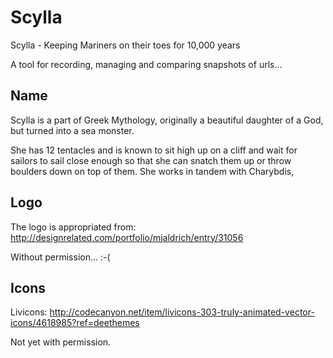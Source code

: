 Scylla
======
Scylla - Keeping Mariners on their toes for 10,000 years

A tool for recording, managing and comparing snapshots of urls...






Name
-----------
Scylla is a part of Greek Mythology, originally a beautiful daughter of a God, but turned into a sea monster.

She has 12 tentacles and is known to sit high up on a cliff and wait for sailors to sail close enough so that she
can snatch them up or throw boulders down on top of them. She works in tandem with Charybdis,

Logo
-----------
The logo is appropriated from:
http://designrelated.com/portfolio/mjaldrich/entry/31056

Without permission... :-(

Icons
-----------
Livicons: http://codecanyon.net/item/livicons-303-truly-animated-vector-icons/4618985?ref=deethemes

Not yet with permission.